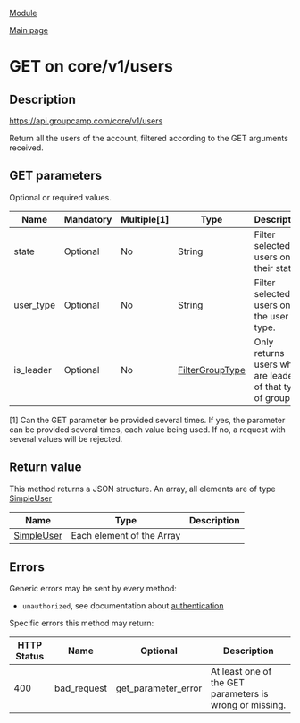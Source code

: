 
[Module](./README.md)

[Main page](../README.md)


# GET on core/v1/users

## Description

https://api.groupcamp.com/core/v1/users


Return all the users of the account, filtered according to the GET arguments received.





## GET parameters

Optional or required values.

Name    |  Mandatory    |   Multiple[1]    |   Type   |  Description
--------|---------------|------------------|----------|---------------
state | Optional | No | String | Filter selected users on their state.
user_type | Optional | No | String | Filter selected users on the user type.
is_leader | Optional | No | [FilterGroupType](../search/FilterGroupType.md) | Only returns users who are leaders of that type of group


[1] Can the GET parameter be provided several times. If yes, the
parameter can be provided several times, each value being used. If
no, a request with several values will be rejected.






## Return value





  
  This method returns a JSON structure. An array, all elements are of type [SimpleUser](../types/SimpleUser.md) 

Name   |  Type   |  Description
-------|---------|-------------
 | [SimpleUser](../types/SimpleUser.md) | Each element of the Array

  





## Errors

Generic errors may be sent by every method:
* `unauthorized`, see documentation about [authentication](../../Auth.md)


Specific errors this method may return:

HTTP Status | Name   | Optional          | Description
------------|--------|-------------------|------------
400 | bad_request | get_parameter_error | At least one of the GET parameters is wrong or missing.



